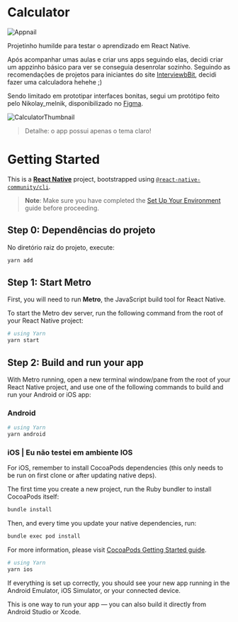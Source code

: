 # Calculator

![Appnail](https://github.com/user-attachments/assets/3cc3cd5f-eb25-42a1-9301-c329fb114d11)


Projetinho humilde para testar o aprendizado em React Native.

Após acompanhar umas aulas e criar uns apps seguindo elas, decidi criar um appzinho básico para ver se conseguia desenrolar sozinho. Seguindo as recomendações de projetos para iniciantes do site [InterviewbBit](https://www.interviewbit.com/blog/react-native-projects/), decidi fazer uma calculadora hehehe ;)

Sendo limitado em prototipar interfaces bonitas, segui um protótipo feito pelo Nikolay_melnik, disponibilizado no [Figma](https://www.figma.com/design/nxPTLl9M3umJR3r3teTt7S/Daily-UI-Challenge--004.-Calculator--Community-?node-id=1-599&p=f&t=1iZunDqywSeYY9BK-0).

![CalculatorThumbnail](https://github.com/user-attachments/assets/992c8548-b4a1-4c3c-9a80-ad98751c5882)

> Detalhe: o app possui apenas o tema claro!

# Getting Started

This is a [**React Native**](https://reactnative.dev) project, bootstrapped using [`@react-native-community/cli`](https://github.com/react-native-community/cli).

> **Note**: Make sure you have completed the [Set Up Your Environment](https://reactnative.dev/docs/set-up-your-environment) guide before proceeding.

## Step 0: Dependências do projeto

No diretório raiz do projeto, execute:

```sh
yarn add
```

## Step 1: Start Metro

First, you will need to run **Metro**, the JavaScript build tool for React Native.

To start the Metro dev server, run the following command from the root of your React Native project:

```sh
# using Yarn
yarn start
```

## Step 2: Build and run your app

With Metro running, open a new terminal window/pane from the root of your React Native project, and use one of the following commands to build and run your Android or iOS app:

### Android

```sh
# using Yarn
yarn android
```

### iOS | Eu não testei em ambiente IOS

For iOS, remember to install CocoaPods dependencies (this only needs to be run on first clone or after updating native deps).

The first time you create a new project, run the Ruby bundler to install CocoaPods itself:

```sh
bundle install
```

Then, and every time you update your native dependencies, run:

```sh
bundle exec pod install
```

For more information, please visit [CocoaPods Getting Started guide](https://guides.cocoapods.org/using/getting-started.html).

```sh
# using Yarn
yarn ios
```

If everything is set up correctly, you should see your new app running in the Android Emulator, iOS Simulator, or your connected device.

This is one way to run your app — you can also build it directly from Android Studio or Xcode.
